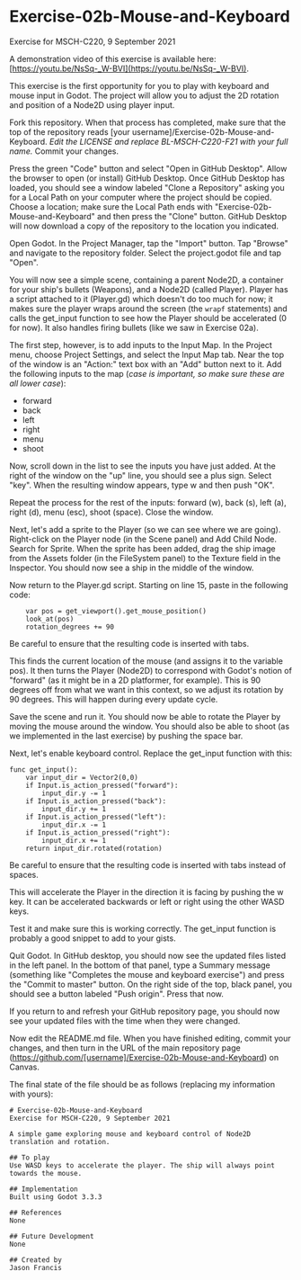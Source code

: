 # Exercise-02b-Mouse-and-Keyboard

Exercise for MSCH-C220, 9 September 2021

A demonstration video of this exercise is available here: [https://youtu.be/NsSq-_W-BVI](https://youtu.be/NsSq-_W-BVI).

This exercise is the first opportunity for you to play with keyboard and mouse input in Godot. The project will allow you to adjust the 2D rotation and position of a Node2D using player input. 

Fork this repository. When that process has completed, make sure that the top of the repository reads [your username]/Exercise-02b-Mouse-and-Keyboard. *Edit the LICENSE and replace BL-MSCH-C220-F21 with your full name.* Commit your changes.

Press the green "Code" button and select "Open in GitHub Desktop". Allow the browser to open (or install) GitHub Desktop. Once GitHub Desktop has loaded, you should see a window labeled "Clone a Repository" asking you for a Local Path on your computer where the project should be copied. Choose a location; make sure the Local Path ends with "Exercise-02b-Mouse-and-Keyboard" and then press the "Clone" button. GitHub Desktop will now download a copy of the repository to the location you indicated.

Open Godot. In the Project Manager, tap the "Import" button. Tap "Browse" and navigate to the repository folder. Select the project.godot file and tap "Open".

You will now see a simple scene, containing a parent Node2D, a container for your ship's bullets (Weapons), and a Node2D (called Player). Player has a script attached to it (Player.gd) which doesn't do too much for now; it makes sure the player wraps around the screen (the `wrapf` statements) and calls the get_input function to see how the Player should be accelerated (0 for now). It also handles firing bullets (like we saw in Exercise 02a).

The first step, however, is to add inputs to the Input Map. In the Project menu, choose Project Settings, and select the Input Map tab. Near the top of the window is an "Action:" text box with an "Add" button next to it. Add the following inputs to the map (*case is important, so make sure these are all lower case*):

 * forward
 * back
 * left
 * right
 * menu
 * shoot

Now, scroll down in the list to see the inputs you have just added. At the right of the window on the "up" line, you should see a plus sign. Select "key". When the resulting window appears, type w and then push "OK".

Repeat the process for the rest of the inputs: forward (w), back (s), left (a), right (d), menu (esc), shoot (space). Close the window.

Next, let's add a sprite to the Player (so we can see where we are going). Right-click on the Player node (in the Scene panel) and Add Child Node. Search for Sprite. When the sprite has been added, drag the ship image from the Assets folder (in the FileSystem panel) to the Texture field in the Inspector. You should now see a ship in the middle of the window.

Now return to the Player.gd script. Starting on line 15, paste in the following code:
```
	var pos = get_viewport().get_mouse_position()
	look_at(pos)
	rotation_degrees += 90
```

Be careful to ensure that the resulting code is inserted with tabs.

This finds the current location of the mouse (and assigns it to the variable pos). It then turns the Player (Node2D) to correspond with Godot's notion of "forward" (as it might be in a 2D platformer, for example). This is 90 degrees off from what we want in this context, so we adjust its rotation by 90 degrees. This will happen during every update cycle.

Save the scene and run it. You should now be able to rotate the Player by moving the mouse around the window. You should also be able to shoot (as we implemented in the last exercise) by pushing the space bar.

Next, let's enable keyboard control. Replace the get_input function with this:

```
func get_input():
	var input_dir = Vector2(0,0)
	if Input.is_action_pressed("forward"):
		input_dir.y -= 1
	if Input.is_action_pressed("back"):
		input_dir.y += 1
	if Input.is_action_pressed("left"):
		input_dir.x -= 1
	if Input.is_action_pressed("right"):
		input_dir.x += 1
	return input_dir.rotated(rotation)
```

Be careful to ensure that the resulting code is inserted with tabs instead of spaces.

This will accelerate the Player in the direction it is facing by pushing the w key. It can be accelerated backwards or left or right using the other WASD keys.

Test it and make sure this is working correctly. The get_input function is probably a good snippet to add to your gists.

Quit Godot. In GitHub desktop, you should now see the updated files listed in the left panel. In the bottom of that panel, type a Summary message (something like "Completes the mouse and keyboard exercise") and press the "Commit to master" button. On the right side of the top, black panel, you should see a button labeled "Push origin". Press that now.

If you return to and refresh your GitHub repository page, you should now see your updated files with the time when they were changed.

Now edit the README.md file. When you have finished editing, commit your changes, and then turn in the URL of the main repository page (https://github.com/[username]/Exercise-02b-Mouse-and-Keyboard) on Canvas.

The final state of the file should be as follows (replacing my information with yours):
```
# Exercise-02b-Mouse-and-Keyboard
Exercise for MSCH-C220, 9 September 2021

A simple game exploring mouse and keyboard control of Node2D translation and rotation.

## To play
Use WASD keys to accelerate the player. The ship will always point towards the mouse.

## Implementation
Built using Godot 3.3.3

## References
None

## Future Development
None

## Created by 
Jason Francis

```

